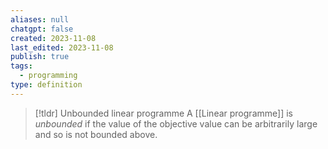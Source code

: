 ```yaml
---
aliases: null
chatgpt: false
created: 2023-11-08
last_edited: 2023-11-08
publish: true
tags:
  - programming
type: definition
---
```

>[!tldr] Unbounded linear programme
>A [[Linear programme]] is *unbounded* if the value of the objective value can be arbitrarily large and so is not bounded above.

